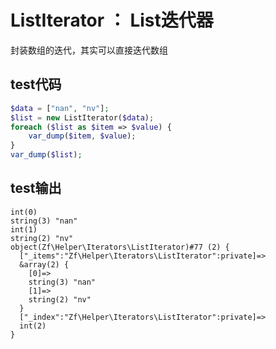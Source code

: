 
# ListIterator ： List迭代器
封装数组的迭代，其实可以直接迭代数组

## test代码
```php
$data = ["nan", "nv"];
$list = new ListIterator($data);
foreach ($list as $item => $value) {
    var_dump($item, $value);
}
var_dump($list);
```

## test输出

```
int(0)
string(3) "nan"
int(1)
string(2) "nv"
object(Zf\Helper\Iterators\ListIterator)#77 (2) {
  ["_items":"Zf\Helper\Iterators\ListIterator":private]=>
  &array(2) {
    [0]=>
    string(3) "nan"
    [1]=>
    string(2) "nv"
  }
  ["_index":"Zf\Helper\Iterators\ListIterator":private]=>
  int(2)
}
```
